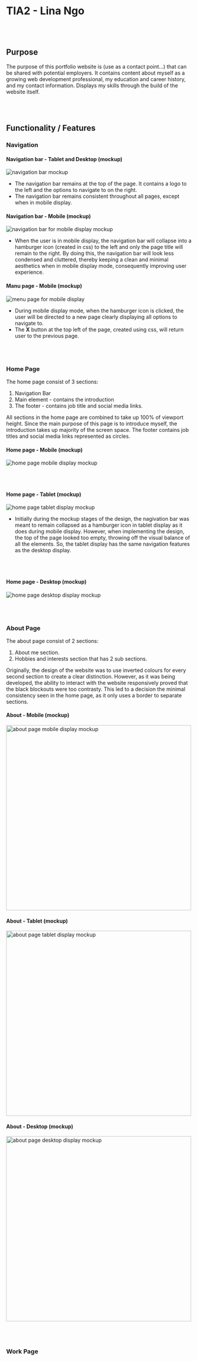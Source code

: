 # TIA2 - Lina Ngo  

<br></br>

## Purpose

The purpose of this portfolio website is (use as a contact point…) that can be shared with potential employers. It contains content about myself as a growing web development professional, my education and career history, and my contact information. Displays my skills through the build of the website itself.

<br></br>

## Functionality / Features

### Navigation

#### Navigation bar - Tablet and Desktop (mockup)
![navigation bar mockup](docs/navigation.png)

- The navigation bar remains at the top of the page. It contains a logo to the left and the options to navigate to on the right.  
- The navigation bar remains consistent throughout all pages, except when in mobile display.

#### Navigation bar - Mobile (mockup)
![navigation bar for mobile display mockup](docs/navigation_mobile.png)

- When the user is in mobile display, the navigation bar will collapse into a hamburger icon (created in css) to the left and only the page title will remain to the right. By doing this, the navigation bar will look less condensed and cluttered, thereby keeping a clean and minimal aesthetics when in mobile display mode, consequently improving user experience. 


#### Manu page - Mobile (mockup)
![menu page for mobile display](docs/mobile_menu.png)

- During mobile display mode, when the hamburger icon is clicked, the user will be directed to a new page clearly displaying all options to navigate to. 
- The **X** button at the top left of the page, created using css, will return user to the previous page.


<br></br>


### Home Page

The home page consist of 3 sections:

1. Navigation Bar
2. Main element - contains the introduction
3. The footer - contains job title and social media links.

All sections in the home page are combined to take up 100% of viewport height. Since the main purpose of this page is to introduce myself, the introduction takes up majority of the screen space. The footer contains job titles and social media links represented as circles. 

#### Home page - Mobile (mockup)

<img src="docs/home_mobile.png" alt="home page mobile display mockup">

<br></br>

#### Home page - Tablet (mockup)

<img src="docs/home_tablet.png" alt="home page tablet display mockup">

- Initially during the mockup stages of the design, the nagivation bar was meant to remain collapsed as a hamburger icon in tablet display as it does during mobile display. However, when implementing the design, the top of the page looked too empty, throwing off the visual balance of all the elements. So, the tablet display has the same navigation features as the desktop display.

<br></br>

#### Home page - Desktop (mockup)

<img src="docs/home_desktop.png" alt="home page desktop display mockup">


<br></br>


### About Page

The about page consist of 2 sections:

1. About me section.
2. Hobbies and interests section that has 2 sub sections. 

Originally, the design of the website was to use inverted colours for every second section to create a clear distinction. However, as it was being developed, the ability to interact with the website responsively proved that the black blockouts were too contrasty. This led to a decision the minimal consistency seen in the home page, as it only uses a border to separate sections. 

#### About - Mobile (mockup)

<img src="docs/about_mobile.png" alt="about page mobile display mockup" height="500px">

#### About - Tablet (mockup)

<img src="docs/about_tablet.png" alt="about page tablet display mockup" height="500px">

#### About - Desktop (mockup)

<img src="docs/about_desktop.png" alt="about page desktop display mockup" height="500px">

<br></br>

### Work Page